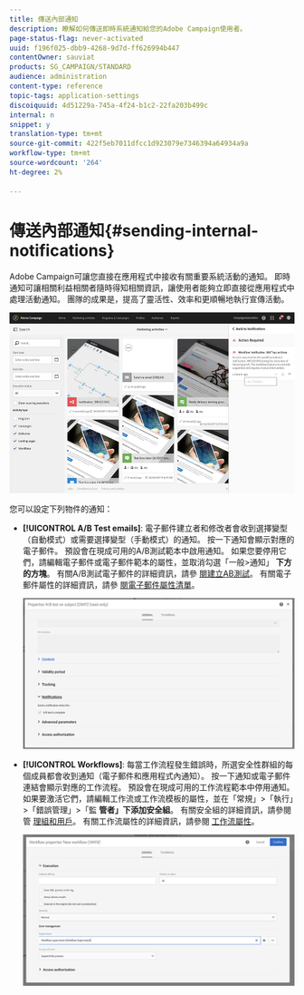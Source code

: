 ```yaml
---
title: 傳送內部通知
description: 瞭解如何傳送即時系統通知給您的Adobe Campaign使用者。
page-status-flag: never-activated
uuid: f196f025-dbb9-4268-9d7d-ff626994b447
contentOwner: sauviat
products: SG_CAMPAIGN/STANDARD
audience: administration
content-type: reference
topic-tags: application-settings
discoiquuid: 4d51229a-745a-4f24-b1c2-22fa203b499c
internal: n
snippet: y
translation-type: tm+mt
source-git-commit: 422f5eb7011dfcc1d923079e7346394a64934a9a
workflow-type: tm+mt
source-wordcount: '264'
ht-degree: 2%

---
```



# 傳送內部通知{#sending-internal-notifications}

Adobe Campaign可讓您直接在應用程式中接收有關重要系統活動的通知。 即時通知可讓相關利益相關者隨時得知相關資訊，讓使用者能夠立即直接從應用程式中處理活動通知。 團隊的成果是，提高了靈活性、效率和更順暢地執行宣傳活動。

![](assets/pulse_3.png)

您可以設定下列物件的通知：

* **[!UICONTROL A/B Test emails]**: 電子郵件建立者和修改者會收到選擇變型（自動模式）或需要選擇變型（手動模式）的通知。 按一下通知會顯示對應的電子郵件。 預設會在現成可用的A/B測試範本中啟用通知。 如果您要停用它們，請編輯電子郵件或電子郵件範本的屬性，並取消勾選「一般>通知」 **下方的方塊**。 有關A/B測試電子郵件的詳細資訊，請參 [閱建立AB測試](../../channels/using/designing-an-a-b-test-email.md)。 有關電子郵件屬性的詳細資訊，請參 [閱電子郵件屬性清單](../../administration/using/configuring-email-channel.md#list-of-email-properties)。

   ![](assets/pulse_2.png)

* **[!UICONTROL Workflows]**: 每當工作流程發生錯誤時，所選安全性群組的每個成員都會收到通知（電子郵件和應用程式內通知）。 按一下通知或電子郵件連結會顯示對應的工作流程。 預設會在現成可用的工作流程範本中停用通知。 如果要激活它們，請編輯工作流或工作流模板的屬性，並在「常規」>「執行」>「錯誤管理」>「監 **管者」下添加安全組**。 有關安全組的詳細資訊，請參閱管 [理組和用戶](../../administration/using/managing-groups-and-users.md)。 有關工作流屬性的詳細資訊，請參閱 [工作流屬性](../../automating/using/managing-execution-options.md)。

   ![](assets/pulse_1.png)

